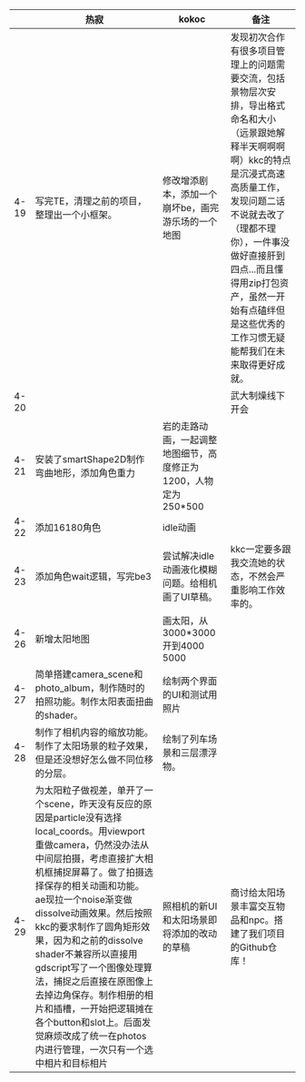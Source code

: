 |      | 热寂                                                         | kokoc                                                        | 备注                                                         |
| ---- | ------------------------------------------------------------ | ------------------------------------------------------------ | ------------------------------------------------------------ |
| 4-19 | 写完TE，清理之前的项目，整理出一个小框架。                   | 修改增添剧本，添加一个崩坏be，画完游乐场的一个地图           | 发现初次合作有很多项目管理上的问题需要交流，包括景物层次安排，导出格式命名和大小（远景跟她解释半天啊啊啊啊）kkc的特点是沉浸式高速高质量工作，发现问题二话不说就去改了（理都不理你），一件事没做好直接肝到四点...而且懂得用zip打包资产，虽然一开始有点磕绊但是这些优秀的工作习惯无疑能帮我们在未来取得更好成就。 |
| 4-20 |                                                              |                                                              | 武大制燥线下开会                                             |
| 4-21 | 安装了smartShape2D制作弯曲地形，添加角色重力                 | 岩的走路动画，一起调整地图细节，高度修正为1200，人物定为250*500 |                                                              |
| 4-22 | 添加16180角色                                                | idle动画                                                     |                                                              |
| 4-23 | 添加角色wait逻辑，写完be3                                    | 尝试解决idle动画液化模糊问题。给相机画了UI草稿。             | kkc一定要多跟我交流她的状态，不然会严重影响工作效率的。      |
| 4-26 | 新增太阳地图                                                 | 画太阳，从3000*3000开到4000 5000                             |                                                              |
| 4-27 | 简单搭建camera_scene和photo_album，制作随时的拍照功能。制作太阳表面扭曲的shader。 | 绘制两个界面的UI和测试用照片                                 |                                                              |
| 4-28 | 制作了相机内容的缩放功能。制作了太阳场景的粒子效果，但是还没想好怎么做不同位移的分层。 | 绘制了列车场景和三层漂浮物。                                 |                                                              |
| 4-29 | 为太阳粒子做视差，单开了一个scene，昨天没有反应的原因是particle没有选择local_coords。用viewport重做camera，仍然没办法从中间层拍摄，考虑直接扩大相机框捕捉屏幕了。做了拍摄选择保存的相关动画和功能。ae现拉一个noise渐变做dissolve动画效果。然后按照kkc的要求制作了圆角矩形效果，因为和之前的dissolve shader不兼容所以直接用gdscript写了一个图像处理算法，捕捉之后直接在原图像上去掉边角保存。制作相册的相片和插槽，一开始把逻辑摊在各个button和slot上。后面发觉麻烦改成了统一在photos内进行管理，一次只有一个选中相片和目标相片 | 照相机的新UI和太阳场景即将添加的改动的草稿                   | 商讨给太阳场景丰富交互物品和npc。搭建了我们项目的Github仓库！ |

